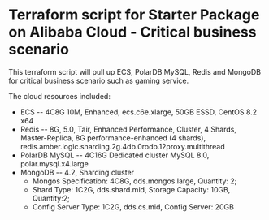 # Terraform script for Starter Package on Alibaba Cloud - Critical business scenario
This terraform script will pull up ECS, PolarDB MySQL, Redis and MongoDB for critical business scenario such as gaming service.

The cloud resources included:
- ECS -- 4C8G 10M, Enhanced, ecs.c6e.xlarge, 50GB ESSD, CentOS 8.2 x64
- Redis -- 8G, 5.0, Tair, Enhanced Performance, Cluster, 4 Shards, Master-Replica, 8G performance-enhanced (4 shards), redis.amber.logic.sharding.2g.4db.0rodb.12proxy.multithread
- PolarDB MySQL -- 4C16G Dedicated cluster MySQL 8.0, polar.mysql.x4.large
- MongoDB -- 4.2, Sharding cluster
  - Mongos Specification: 4C8G, dds.mongos.large, Quantity: 2;
  - Shard Type: 1C2G, dds.shard.mid, Storage Capacity: 10GB, Quantity:2;
  - Config Server Type: 1C2G, dds.cs.mid, Config Server: 20GB